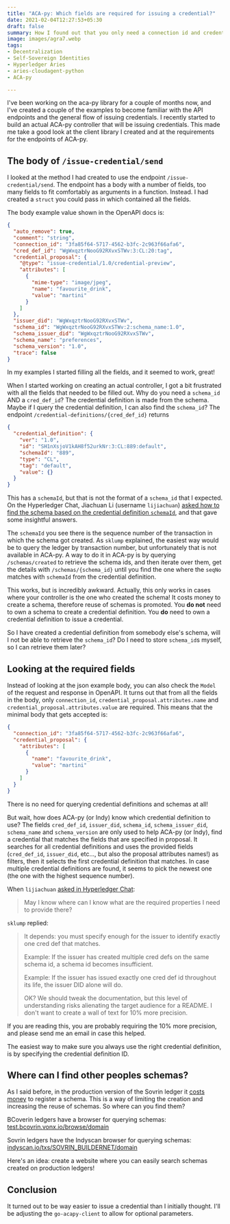 ```yaml
---
title: "ACA-py: Which fields are required for issuing a credential?"
date: 2021-02-04T12:27:53+05:30
draft: false
summary: How I found out that you only need a connection id and credential attributes.
image: images/agra7.webp
tags:
- Decentralization
- Self-Sovereign Identities
- Hyperledger Aries
- aries-cloudagent-python
- ACA-py

---
```


I've been working on the aca-py library for a couple of months now, and I've created a couple of the examples to become familiar with the API endpoints and the general flow of issuing credentials. I recently started to build an actual ACA-py controller that will be issuing credentials. This made me take a good look at the client library I created and at the requirements for the endpoints of ACA-py.

## The body of `/issue-credential/send`

I looked at the method I had created to use the endpoint `/issue-credential/send`. The endpoint has a body with a number of fields, too many fields to fit comfortably as arguments in a function. Instead. I had created a `struct` you could pass in which contained all the fields.

The body example value shown in the OpenAPI docs is:
```json
{
  "auto_remove": true,
  "comment": "string",
  "connection_id": "3fa85f64-5717-4562-b3fc-2c963f66afa6",
  "cred_def_id": "WgWxqztrNooG92RXvxSTWv:3:CL:20:tag",
  "credential_proposal": {
    "@type": "issue-credential/1.0/credential-preview",
    "attributes": [
      {
        "mime-type": "image/jpeg",
        "name": "favourite_drink",
        "value": "martini"
      }
    ]
  },
  "issuer_did": "WgWxqztrNooG92RXvxSTWv",
  "schema_id": "WgWxqztrNooG92RXvxSTWv:2:schema_name:1.0",
  "schema_issuer_did": "WgWxqztrNooG92RXvxSTWv",
  "schema_name": "preferences",
  "schema_version": "1.0",
  "trace": false
}
```

In my examples I started filling all the fields, and it seemed to work, great!

When I started working on creating an actual controller, I got a bit frustrated with all the fields that needed to be filled out. Why do you need a `schema_id` AND a `cred_def_id`? The credential definition is made from the schema. Maybe if I query the credential definition, I can also find the `schema_id`? The endpoint `/credential-definitions/{cred_def_id}` returns

```json
{
  "credential_definition": {
    "ver": "1.0",
    "id": "SH1nXsjoV1kAH8f52urkNr:3:CL:889:default",
    "schemaId": "889",
    "type": "CL",
    "tag": "default",
    "value": {}
  }
}
```

This has a `schemaId`, but that is not the format of a `schema_id` that I expected. On the Hyperledger Chat, Jiachuan Li (username `lijiachuan`) [asked how to find the schema based on the credential definition `schemaId`](https://chat.hyperledger.org/channel/aries-cloudagent-python?msg=mLoRdXzMyWSsxZ5Ry), and that gave some insightful answers.

The `schemaId` you see there is the sequence number of the transaction in which the schema got created. As `sklump` explained, the easiest way would be to query the ledger by transaction number, but unfortunately that is not available in ACA-py. A way to do it in ACA-py is by querying `/schemas/created` to retrieve the schema ids, and then iterate over them, get the details with `/schemas/{schema_id}` until you find the one where the `seqNo` matches with `schemaId` from the credential definition.

This works, but is incredibly awkward. Actually, this only works in cases where your controller is the one who created the schema! It costs money to create a schema, therefore reuse of schemas is promoted. You **do not** need to own a schema to create a credential definition. You **do** need to own a credential definition to issue a credential.

So I have created a credential definition from somebody else's schema, will I not be able to retrieve the `schema_id`? Do I need to store `schema_id`s myself, so I can retrieve them later?

## Looking at the required fields

Instead of looking at the json example body, you can also check the `Model` of the request and response in OpenAPI. It turns out that from all the fields in the body, only `connection_id`, `credential_proposal.attributes.name` and `credential_proposal.attributes.value` are required. This means that the minimal body that gets accepted is:

```json
{
  "connection_id": "3fa85f64-5717-4562-b3fc-2c963f66afa6",
  "credential_proposal": {
    "attributes": [
      {
        "name": "favourite_drink",
        "value": "martini"
      }
    ]
  }
}
```

There is no need for querying credential definitions and schemas at all!

But wait, how does ACA-py (or Indy) know which credential definition to use? The fields `cred_def_id`, `issuer_did`, `schema_id`, `schema_issuer_did`, `schema_name` and `schema_version` are only used to help ACA-py (or Indy), find a credential that matches the fields that are specified in proposal. It searches for all credential definitions and uses the provided fields (`cred_def_id`, `issuer_did`, etc..., but also the proposal attributes names!) as filters, then it selects the first credential definition that matches. In case multiple credential definitions are found, it seems to pick the newest one (the one with the highest sequence number).

When `lijiachuan` [asked in Hyperledger Chat](https://chat.hyperledger.org/channel/aries-cloudagent-python?msg=mLoRdXzMyWSsxZ5Ry):
> May I know where can I know what are the required properties I need to provide there?

`sklump` replied:
> It depends: you must specify enough for the issuer to identify exactly one cred def that matches.
> 
> Example:
> If the issuer has created multiple cred defs on the same schema id, a schema id becomes insufficient.
> 
> Example:
> If the issuer has issued exactly one cred def id throughout its life, the issuer DID alone will do.
>
> OK?
> We should tweak the documentation, but this level of understanding risks alienating the target audience for a README. I don't want to create a wall of text for 10% more precision.

If you are reading this, you are probably requiring the 10% more precision, and please send me an email in case this helped.

The easiest way to make sure you always use the right credential definition, is by specifying the credential definition ID.

## Where can I find other peoples schemas?

As I said before, in the production version of the Sovrin ledger it [costs money](https://sovrin.org/issue-credentials/) to register a schema. This is a way of limiting the creation and increasing the reuse of schemas. So where can you find them?

BCoverin ledgers have a browser for querying schemas: [test.bcovrin.vonx.io/browse/domain](http://test.bcovrin.vonx.io/browse/domain?page=1&query=&txn_type=101)

Sovrin ledgers have the Indyscan browser for querying schemas: [indyscan.io/txs/SOVRIN_BUILDERNET/domain](https://indyscan.io/txs/SOVRIN_BUILDERNET/domain?page=1&pageSize=50&filterTxNames=[%22SCHEMA%22]&sortFromRecent=true)

Here's an idea: create a website where you can easily search schemas created on production ledgers!

## Conclusion

It turned out to be way easier to issue a credential than I initially thought. I'll be adjusting the `go-acapy-client` to allow for optional parameters.